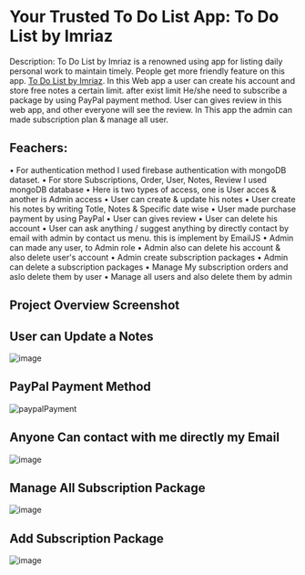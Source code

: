 # Your Trusted To Do List App: To Do List by Imriaz

Description:
To Do List by Imriaz is a renowned using app for listing daily personal work to maintain timely. People get more friendly feature on this app. [To Do List by Imriaz](https://to-do-app-by-imriaz.web.app/). In this Web app a user can create his account and store free notes a certain limit. after exist limit He/she need to subscribe a package by using PayPal payment method. User can gives review in this web app, and other everyone will see the review. In This app the admin can made subscription plan & manage all user.


## Feachers:
•	For authentication method I used firebase authentication with mongoDB dataset.
•	For store Subscriptions, Order, User, Notes, Review I used mongoDB database 
•	Here is two types of access, one is User acces & another is Admin access
•	User can create & update his notes
•	User create his notes by writing Totle, Notes & Specific date wise
•	User made purchase payment by using PayPal
•	User can gives review
•	User can delete his account
•	User can ask anything / suggest anything by directly contact by email with admin by contact us menu. this is implement by EmailJS
•	Admin can made any user, to Admin role
•	Admin also can delete his account & also delete user's account
• Admin create subscription packages
•	Admin can delete a subscription packages
•	Manage My subscription orders and aslo delete them by user
•	Manage all users and also delete them by admin

## Project Overview Screenshot

## User can Update a Notes

![image](https://user-images.githubusercontent.com/44776431/144570958-ed61f917-2793-4bb8-afd6-a49871db8caf.png)

## PayPal Payment Method
![paypalPayment](https://user-images.githubusercontent.com/44776431/144570685-7d6777ba-ce66-4a12-95b7-e439d493eb84.png)

## Anyone Can contact with me directly my Email
![image](https://user-images.githubusercontent.com/44776431/144572174-e0874ff4-6449-4ca5-8d1f-a25c4623c8a7.png)


## Manage All Subscription Package
![image](https://user-images.githubusercontent.com/44776431/144571855-d8af6407-e0c9-44be-899e-02f8bbe932a9.png)

## Add Subscription Package
![image](https://user-images.githubusercontent.com/44776431/144572053-73a6f1be-ec87-4764-9839-f1868af0fe02.png)


